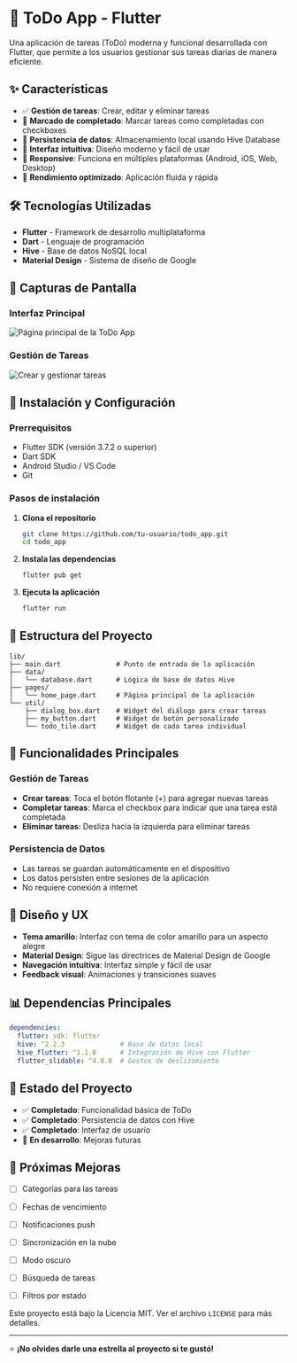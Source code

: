 # 📝 ToDo App - Flutter

Una aplicación de tareas (ToDo) moderna y funcional desarrollada con Flutter, que permite a los usuarios gestionar sus tareas diarias de manera eficiente.

## ✨ Características

- ✅ **Gestión de tareas**: Crear, editar y eliminar tareas
- 🎯 **Marcado de completado**: Marcar tareas como completadas con checkboxes
- 💾 **Persistencia de datos**: Almacenamiento local usando Hive Database
- 🎨 **Interfaz intuitiva**: Diseño moderno y fácil de usar
- 📱 **Responsive**: Funciona en múltiples plataformas (Android, iOS, Web, Desktop)
- 🚀 **Rendimiento optimizado**: Aplicación fluida y rápida

## 🛠️ Tecnologías Utilizadas

- **Flutter** - Framework de desarrollo multiplataforma
- **Dart** - Lenguaje de programación
- **Hive** - Base de datos NoSQL local
- **Material Design** - Sistema de diseño de Google

## 📱 Capturas de Pantalla

### Interfaz Principal
![Página principal de la ToDo App](assets/screenshots/Captura%20de%20pantalla%202025-07-19%20141404.png)

### Gestión de Tareas
![Crear y gestionar tareas](assets/screenshots/Captura%20de%20pantalla%202025-07-19%20141457.png)

## 🚀 Instalación y Configuración

### Prerrequisitos

- Flutter SDK (versión 3.7.2 o superior)
- Dart SDK
- Android Studio / VS Code
- Git

### Pasos de instalación

1. **Clona el repositorio**
   ```bash
   git clone https://github.com/tu-usuario/todo_app.git
   cd todo_app
   ```

2. **Instala las dependencias**
   ```bash
   flutter pub get
   ```

3. **Ejecuta la aplicación**
   ```bash
   flutter run
   ```

## 📁 Estructura del Proyecto

```
lib/
├── main.dart              # Punto de entrada de la aplicación
├── data/
│   └── database.dart      # Lógica de base de datos Hive
├── pages/
│   └── home_page.dart     # Página principal de la aplicación
└── util/
    ├── dialog_box.dart    # Widget del diálogo para crear tareas
    ├── my_button.dart     # Widget de botón personalizado
    └── todo_tile.dart     # Widget de cada tarea individual
```

## 🔧 Funcionalidades Principales

### Gestión de Tareas
- **Crear tareas**: Toca el botón flotante (+) para agregar nuevas tareas
- **Completar tareas**: Marca el checkbox para indicar que una tarea está completada
- **Eliminar tareas**: Desliza hacia la izquierda para eliminar tareas

### Persistencia de Datos
- Las tareas se guardan automáticamente en el dispositivo
- Los datos persisten entre sesiones de la aplicación
- No requiere conexión a internet

## 🎨 Diseño y UX

- **Tema amarillo**: Interfaz con tema de color amarillo para un aspecto alegre
- **Material Design**: Sigue las directrices de Material Design de Google
- **Navegación intuitiva**: Interfaz simple y fácil de usar
- **Feedback visual**: Animaciones y transiciones suaves

## 📊 Dependencias Principales

```yaml
dependencies:
  flutter: sdk: flutter
  hive: ^2.2.3              # Base de datos local
  hive_flutter: ^1.1.0      # Integración de Hive con Flutter
  flutter_slidable: ^4.0.0  # Gestos de deslizamiento
```

## 🔄 Estado del Proyecto

- ✅ **Completado**: Funcionalidad básica de ToDo
- ✅ **Completado**: Persistencia de datos con Hive
- ✅ **Completado**: Interfaz de usuario
- 🔄 **En desarrollo**: Mejoras futuras

## 🚧 Próximas Mejoras

- [ ] Categorías para las tareas
- [ ] Fechas de vencimiento
- [ ] Notificaciones push
- [ ] Sincronización en la nube
- [ ] Modo oscuro
- [ ] Búsqueda de tareas
- [ ] Filtros por estado


Este proyecto está bajo la Licencia MIT. Ver el archivo `LICENSE` para más detalles.


---

⭐ **¡No olvides darle una estrella al proyecto si te gustó!**
